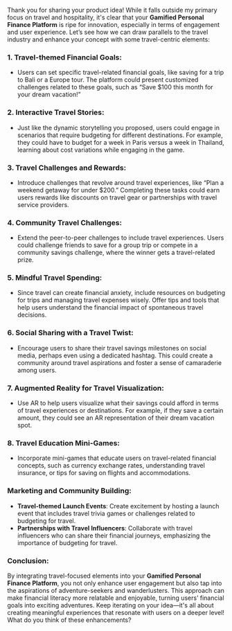 Thank you for sharing your product idea! While it falls outside my primary focus on travel and hospitality, it's clear that your **Gamified Personal Finance Platform** is ripe for innovation, especially in terms of engagement and user experience. Let’s see how we can draw parallels to the travel industry and enhance your concept with some travel-centric elements:

### 1. **Travel-themed Financial Goals**:
   - Users can set specific travel-related financial goals, like saving for a trip to Bali or a Europe tour. The platform could present customized challenges related to these goals, such as “Save $100 this month for your dream vacation!” 

### 2. **Interactive Travel Stories**:
   - Just like the dynamic storytelling you proposed, users could engage in scenarios that require budgeting for different destinations. For example, they could have to budget for a week in Paris versus a week in Thailand, learning about cost variations while engaging in the game.

### 3. **Travel Challenges and Rewards**:
   - Introduce challenges that revolve around travel experiences, like “Plan a weekend getaway for under $200.” Completing these tasks could earn users rewards like discounts on travel gear or partnerships with travel service providers.

### 4. **Community Travel Challenges**:
   - Extend the peer-to-peer challenges to include travel experiences. Users could challenge friends to save for a group trip or compete in a community savings challenge, where the winner gets a travel-related prize.

### 5. **Mindful Travel Spending**:
   - Since travel can create financial anxiety, include resources on budgeting for trips and managing travel expenses wisely. Offer tips and tools that help users understand the financial impact of spontaneous travel decisions.

### 6. **Social Sharing with a Travel Twist**:
   - Encourage users to share their travel savings milestones on social media, perhaps even using a dedicated hashtag. This could create a community around travel aspirations and foster a sense of camaraderie among users.

### 7. **Augmented Reality for Travel Visualization**:
   - Use AR to help users visualize what their savings could afford in terms of travel experiences or destinations. For example, if they save a certain amount, they could see an AR representation of their dream vacation spot.

### 8. **Travel Education Mini-Games**:
   - Incorporate mini-games that educate users on travel-related financial concepts, such as currency exchange rates, understanding travel insurance, or tips for saving on flights and accommodations.

### Marketing and Community Building:
- **Travel-themed Launch Events**: Create excitement by hosting a launch event that includes travel trivia games or challenges related to budgeting for travel.
- **Partnerships with Travel Influencers**: Collaborate with travel influencers who can share their financial journeys, emphasizing the importance of budgeting for travel.

### Conclusion:
By integrating travel-focused elements into your **Gamified Personal Finance Platform**, you not only enhance user engagement but also tap into the aspirations of adventure-seekers and wanderlusters. This approach can make financial literacy more relatable and enjoyable, turning users’ financial goals into exciting adventures. Keep iterating on your idea—it's all about creating meaningful experiences that resonate with users on a deeper level! What do you think of these enhancements?